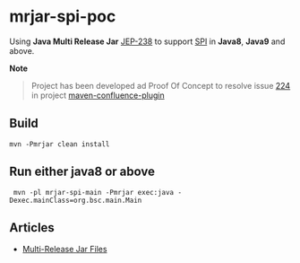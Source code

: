 # mrjar-spi-poc

Using **Java Multi Release Jar** [JEP-238](http://openjdk.java.net/jeps/238) to support [SPI](https://docs.oracle.com/javase/tutorial/sound/SPI-intro.html) in **Java8**, **Java9** and above.

**Note**
> Project has been developed ad Proof Of Concept to resolve issue [224](https://github.com/bsorrentino/maven-confluence-plugin/issues/224) in project [maven-confluence-plugin](https://github.com/bsorrentino/maven-confluence-plugin)

## Build

```
mvn -Pmrjar clean install
```

## Run either java8 or above

```
 mvn -pl mrjar-spi-main -Pmrjar exec:java -Dexec.mainClass=org.bsc.main.Main

```

## Articles

* [Multi-Release Jar Files](https://www.baeldung.com/java-multi-release-jar)

